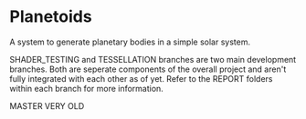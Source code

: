 # Planetoids

A system to generate planetary bodies in a simple solar system.

SHADER_TESTING and TESSELLATION branches are two main development branches.
Both are seperate components of the overall project and aren't fully integrated with each other as of yet.
Refer to the REPORT folders within each branch for more information.

MASTER VERY OLD
